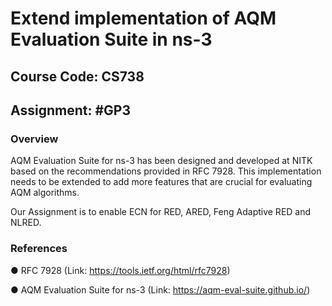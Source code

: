 # Extend implementation of AQM Evaluation Suite in ns-3

## Course Code: CS738

## Assignment: #GP3

### Overview
AQM Evaluation Suite for ns-3 has been designed and developed at NITK based on the recommendations provided in RFC 7928. This implementation needs to be extended to add
more features that are crucial for evaluating AQM algorithms.

Our Assignment is to enable ECN for RED, ARED, Feng Adaptive RED and NLRED.

### References
● RFC 7928 (Link: https://tools.ietf.org/html/rfc7928)

● AQM Evaluation Suite for ns-3 (Link: https://aqm-eval-suite.github.io/)
